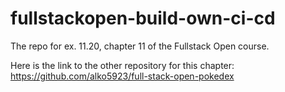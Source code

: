 # fullstackopen-build-own-ci-cd
The repo for ex. 11.20, chapter 11 of the Fullstack Open course.

Here is the link to the other repository for this chapter: https://github.com/alko5923/full-stack-open-pokedex
